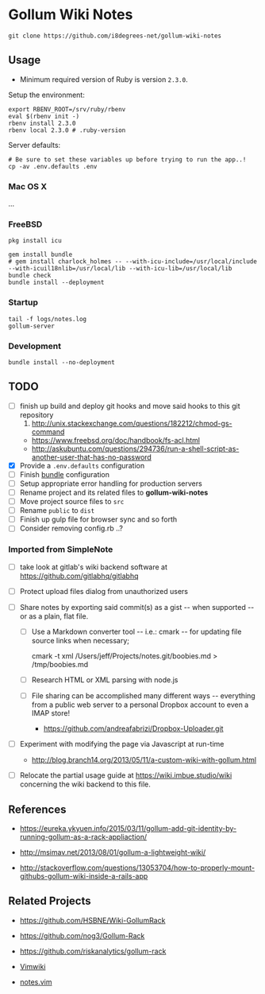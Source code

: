 # Gollum Wiki Notes


    git clone https://github.com/i8degrees-net/gollum-wiki-notes

## Usage

* Minimum required version of Ruby is version ```2.3.0```.

Setup the environment:

```shell
export RBENV_ROOT=/srv/ruby/rbenv
eval $(rbenv init -)
rbenv install 2.3.0
rbenv local 2.3.0 # .ruby-version
```

Server defaults:

```shell
# Be sure to set these variables up before trying to run the app..!
cp -av .env.defaults .env
```

### Mac OS X 

...

### FreeBSD

```shell
pkg install icu
```

```shell
gem install bundle
# gem install charlock_holmes -- --with-icu-include=/usr/local/include --with-icuil18nlib=/usr/local/lib --with-icu-lib=/usr/local/lib
bundle check
bundle install --deployment
```

### Startup

    tail -f logs/notes.log
    gollum-server

### Development

    bundle install --no-deployment

## TODO

- [ ] finish up build and deploy git hooks and move said hooks to this git repository
  1. http://unix.stackexchange.com/questions/182212/chmod-gs-command
  * https://www.freebsd.org/doc/handbook/fs-acl.html
  * http://askubuntu.com/questions/294736/run-a-shell-script-as-another-user-that-has-no-password
- [x] Provide a ```.env.defaults``` configuration
- [ ] Finish [bundle](http://bundler.io/v1.13/man/bundle.1.html) configuration
- [ ] Setup appropriate error handling for production servers
- [ ] Rename project and its related files to **gollum-wiki-notes**
- [ ] Move project source files to ```src```
- [ ] Rename ```public``` to ```dist```
- [ ] Finish up gulp file for browser sync and so forth
- [ ] Consider removing config.rb ..?

### Imported from SimpleNote

- [ ] take look at gitlab's wiki backend software at https://github.com/gitlabhq/gitlabhq

- [ ] Protect upload files dialog from unauthorized users

- [ ] Share notes by exporting said commit(s) as a gist -- when supported -- or as a plain, flat file.

  - [ ] Use a Markdown converter tool -- i.e.: cmark -- for updating file source links when necessary;

      cmark -t xml /Users/jeff/Projects/notes.git/boobies.md > /tmp/boobies.md

  - [ ] Research HTML or XML parsing with node.js

  - [ ] File sharing can be accomplished many different ways -- everything from a public web server to a personal Dropbox account to even a IMAP store!
    * https://github.com/andreafabrizi/Dropbox-Uploader.git

- [ ] Experiment with modifying the page via Javascript at run-time
  * http://blog.branch14.org/2013/05/11/a-custom-wiki-with-gollum.html

- [ ] Relocate the partial usage guide at https://wiki.imbue.studio/wiki concerning
the wiki backend to this file.

## References

* https://eureka.ykyuen.info/2015/03/11/gollum-add-git-identity-by-running-gollum-as-a-rack-appliaction/

* http://msimav.net/2013/08/01/gollum-a-lightweight-wiki/

* http://stackoverflow.com/questions/13053704/how-to-properly-mount-githubs-gollum-wiki-inside-a-rails-app

## Related Projects

* https://github.com/HSBNE/Wiki-GollumRack
* https://github.com/nog3/Gollum-Rack
* https://github.com/riskanalytics/gollum-rack

* [Vimwiki](https://github.com/vimwiki/vimwiki)
* [notes.vim](http://peterodding.com/code/vim/notes/)
